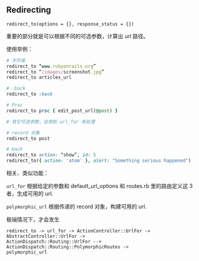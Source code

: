 ## Redirecting

```
redirect_to(options = {}, response_status = {})
```

重要的部分就是可以根据不同的可选参数，计算出 url 路径。

使用举例：

```ruby
# 字符串
redirect_to “www.rubyonrails.org”
redirect_to “/images/screenshot.jpg”
redirect_to articles_url

# :back
redirect_to :back

# Proc
redirect_to proc { edit_post_url(@post) }

# 其它可选参数，会用到 url_for 来处理

# record 对象
redirect_to post

# Hash
redirect_to action: “show”, id: 5
redirect_to({ action: 'atom' }, alert: "Something serious happened")
```

相关、类似功能：

`url_for` 根据给定的参数和 default_url_options 和 routes.rb 里的路由定义这 3 者，生成可用的 url.

`polymorphic_url` 根据传递的 record 对象，构建可用的 url.

极端情况下，才会发生

```
redirect_to -> url_for -> ActionController::UrlFor -> AbstractController::UrlFor ->
ActionDispatch::Routing::UrlFor --> ActionDispatch::Routing::PolymorphicRoutes ->
polymorphic_url
```
